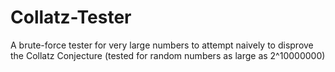 # Collatz-Tester
 A brute-force tester for very large numbers to attempt naively to disprove the Collatz Conjecture (tested for random numbers as large as 2^10000000)
